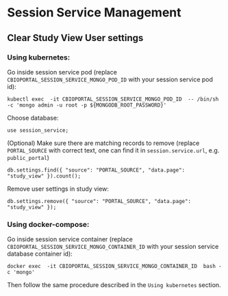 # Session Service Management
## Clear Study View User settings
### **Using kubernetes:**
Go inside session service pod (replace `CBIOPORTAL_SESSION_SERVICE_MONGO_POD_ID` with your session service pod id):
```shell
kubectl exec  -it CBIOPORTAL_SESSION_SERVICE_MONGO_POD_ID  -- /bin/sh -c 'mongo admin -u root -p ${MONGODB_ROOT_PASSWORD}'
```
Choose database:
```shell
use session_service;
```
(Optional) Make sure there are matching records to remove (replace `PORTAL_SOURCE` with correct text, one can find it in `session.service.url`, e.g. `public_portal`) 
```shell
db.settings.find({ "source": "PORTAL_SOURCE", "data.page": "study_view" }).count();
```
Remove user settings in study view:
```shell
db.settings.remove({ "source": "PORTAL_SOURCE", "data.page": "study_view" });
```

### **Using docker-compose:**
Go inside session service container (replace `CBIOPORTAL_SESSION_SERVICE_MONGO_CONTAINER_ID` with your session service database container id):
```shell
docker exec  -it CBIOPORTAL_SESSION_SERVICE_MONGO_CONTAINER_ID  bash -c 'mongo'
```
Then follow the same procedure described in the `Using kubernetes` section.